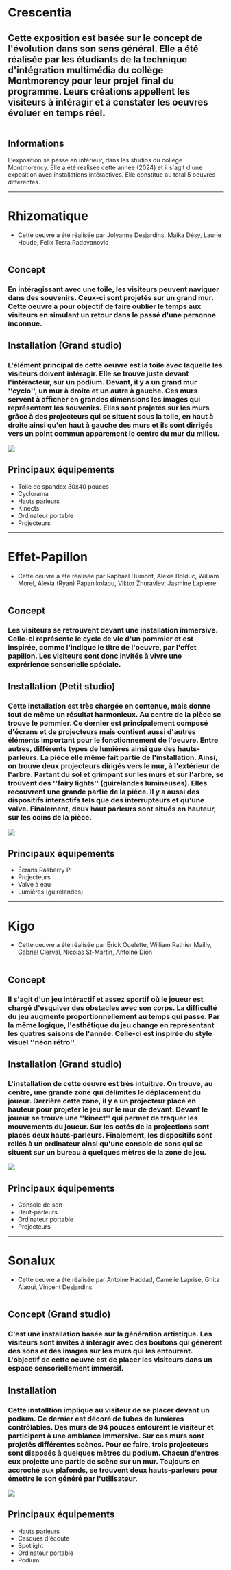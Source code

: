 # Crescentia
## Cette exposition est basée sur le concept de l'évolution dans son sens général. Elle a été réalisée par les étudiants de la technique d'intégration multimédia du collège Montmorency pour leur projet final du programme. Leurs créations appellent les visiteurs à intéragir et à constater les oeuvres évoluer en temps réel.

![]()

## Informations 
L'exposition se passe en intérieur, dans les studios du collège Montmorency. Elle a été réalisée cette année (2024) et il s'agit d'une exposition avec installations intéractives. Elle constitue au total 5 oeuvres différentes.
_____________________________________________________________________________________________________________
# Rhizomatique
- Cette oeuvre a été réalisée par Jolyanne Desjardins, Maika Désy, Laurie Houde, Felix Testa Radovanovic
  
![]()

## Concept
### En intéragissant avec une toile, les visiteurs peuvent naviguer dans des souvenirs. Ceux-ci sont projetés sur un grand mur. Cette oeuvre a pour objectif de faire oublier le temps aux visiteurs en simulant un retour dans le passé d'une personne inconnue.

## Installation (Grand studio)
### L'élément principal de cette oeuvre est la toile avec laquelle les visiteurs doivent intéragir. Elle se trouve juste devant l'intéracteur, sur un podium. Devant, il y a un grand mur ''cyclo'', un mur à droite et un autre à gauche. Ces murs servent à afficher en grandes dimensions les images qui représentent les souvenirs. Elles sont projetés sur les murs grâce à des projecteurs qui se situent sous la toile, en haut à droite ainsi qu'en haut à gauche des murs et ils sont dirrigés vers un point commun apparement le centre du mur du milieu.   

![](https://github.com/tighzanour/H24_V11_inspiration_TIGHZA/blob/main/crescentia/medias/rhizomatique.PNG)

## Principaux équipements 
- Toile de spandex 30x40 pouces
- Cyclorama
- Hauts parleurs
- Kinects
- Ordinateur portable
- Projecteurs
_____________________________________________________________________________________________________________
# Effet-Papillon
- Cette oeuvre a été réalisée par Raphael Dumont, Alexis Bolduc, William Morel, Alexia (Ryan) Papanikolaou, Viktor Zhuravlev, Jasmine Lapierre 

![]()

## Concept
### Les visiteurs se retrouvent devant une installation immersive. Celle-ci représente le cycle de vie d'un pommier et est inspirée, comme l'indique le titre de l'oeuvre, par l'effet papillon. Les visiteurs sont donc invités à vivre une exprérience sensorielle spéciale.

## Installation (Petit studio)
### Cette installation est très chargée en contenue, mais donne tout de même un résultat harmonieux. Au centre de la pièce se trouve le pommier. Ce dernier est principalement composé d'écrans et de projecteurs mais contient aussi d'autres éléments important pour le fonctionnement de l'oeuvre. Entre autres, différents types de lumières ainsi que des hauts-parleurs. La pièce elle même fait partie de l'installation. Ainsi, on trouve deux projecteurs dirigés vers le mur, à l'extérieur de l'arbre. Partant du sol et grimpant sur les murs et sur l'arbre, se trouvent des ''fairy lights'' (guirelandes lumineuses). Elles recouvrent une grande partie de la pièce. Il y a aussi des dispositifs interactifs tels que des  interrupteurs et qu'une valve. Finalement, deux haut parleurs sont situés en hauteur, sur les coins de la pièce.

![](https://github.com/tighzanour/H24_V11_inspiration_TIGHZA/blob/main/crescentia/medias/effet_papillon.PNG)

## Principaux équipements 
- Écrans Rasberry Pi
- Projecteurs
- Valve à eau
- Lumières (guirelandes)
_____________________________________________________________________________________________________________
# Kigo
- Cette oeuvre a été réalisée par Érick Ouelette, William Rathier Mailly, Gabriel Clerval, Nicolas St-Martin, Antoine Dion

![]()

## Concept
### Il s'agit d'un jeu intéractif et assez sportif où le joueur est chargé d'esquiver des obstacles avec son corps. La difficulté du jeu augmente proportionnellement au temps qui passe. Par la même logique, l'esthétique du jeu change en représentant les quatres saisons de l'année. Celle-ci est inspirée du style visuel ''néon rétro''.

## Installation (Grand studio)
### L'installation de cette oeuvre est très intuitive. On trouve, au centre, une grande zone qui délimites le déplacement du joueur. Derrière cette zone, il y a un projecteur placé en hauteur pour projeter le jeu sur le mur de devant. Devant le joueur se trouve une ''kinect'' qui permet de traquer les mouvements du joueur. Sur les cotés de la projections sont placés deux hauts-parleurs. Finalement, les dispositifs sont reliés à un ordinateur ainsi qu'une console de sons qui se situent sur un bureau à quelques mètres de la zone de jeu.

![](https://github.com/tighzanour/H24_V11_inspiration_TIGHZA/blob/main/crescentia/medias/kigo.PNG)

## Principaux équipements 
- Console de son
- Haut-parleurs
- Ordinateur portable
- Projecteurs
_____________________________________________________________________________________________________________
# Sonalux
- Cette oeuvre a été réalisée par Antoine Haddad, Camélie Laprise, Ghita Alaoui, Vincent Desjardins

![]()

## Concept (Grand studio)
### C'est une installation basée sur la génération artistique. Les visiteurs sont invités à intéragir avec des boutons qui génèrent des sons et des images sur les murs qui les entourent. L'objectif de cette oeuvre est de placer les visiteurs dans un espace sensoriellement immersif.

## Installation
### Cette installtion implique au visiteur de se placer devant un podium. Ce dernier est décoré de tubes de lumières contrôlables. Des murs de 94 pouces entourent le visiteur et participent à une ambiance immersive. Sur ces murs sont projetés différentes scènes. Pour ce faire, trois projecteurs sont disposés à quelques mètres du podium. Chacun d'entres eux projette une partie de scène sur un mur. Toujours en accroché aux plafonds, se trouvent deux hauts-parleurs pour émettre le son généré par l'utilisateur.


![](https://github.com/tighzanour/H24_V11_inspiration_TIGHZA/blob/main/crescentia/medias/sonalux.PNG)

## Principaux équipements 
- Hauts parleurs
- Casques d'écoute
- Spotlight
- Ordinateur portable
- Podium
